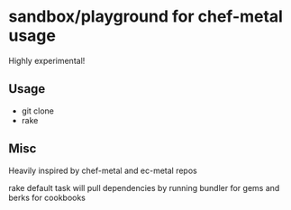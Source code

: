 sandbox/playground for chef-metal usage
=========================================

Highly experimental!

Usage
-----------------------------------------

* git clone
* rake

Misc
-----------------------------------------

Heavily inspired by chef-metal and ec-metal repos

rake default task will pull dependencies by running bundler for gems and berks for cookbooks


